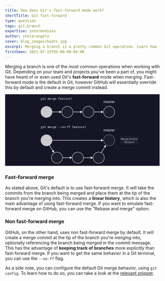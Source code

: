 ```yaml
---
title: How does Git's fast-forward mode work?
shortTitle: Git fast-forward
type: question
tags: git,branch
expertise: intermediate
author: chalarangelo
cover: blog_images/boats.jpg
excerpt: Merging a branch is a pretty common Git operation. Learn how fast-forward mode works and its benefits, so you can decide if it's a good fit for you and your team.
firstSeen: 2021-07-15T05:00:00-04:00
---
```


Merging a branch is one of the most common operations when working with Git. Depending on your team and projects you've been a part of, you might have heard of or even used Git's **fast-forward** mode when merging. Fast-forward mode is the default in Git, however GitHub will essentially override this by default and create a merge commit instead.

![Git fast forward explained](./blog_images/git-fast-forward.png)

### Fast-forward merge

As stated above, Git's default is to use fast-forward merge. It will take the commits from the branch being merged and place them at the tip of the branch you're merging into. This creates a **linear history**, which is also the main advantage of using fast-forward merge. If you want to emulate fast-forward merge on GitHub, you can use the "Rebase and merge" option.

### Non fast-forward merge

GitHub, on the other hand, uses non fast-forward merge by default. It will create a merge commit at the tip of the branch you're merging into, optionally referencing the branch being merged in the commit message. This has the advantage of **keeping track of branches** more explicitly than fast-forward merge. If you want to get the same behavior in a Git terminal, you can use the `--no-ff` flag.

As a side note, you can configure the default Git merge behavior, using `git config`. To learn how to do so, you can take a look at the [relevant snippet](/git/s/disable-fast-forward).
